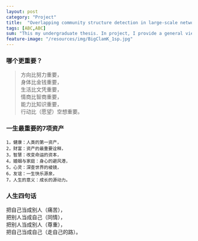 ```yaml
---
layout: post
category: "Project"
title:  "Overlapping community structure detection in large-scale networks"
tags: [ABC,ABC]
sum: "This my undergraduate thesis. In project, I provide a general view of communities and its the real life applications. In recent years, with the rapid growth of network scale, it is a difficult task to detect overlapping communities in large-scale networks for state of the art methods. This method is implemented in the Apache Spark framework for its power in distributed parallel computation."
feature-image: "/resources/img/BigClamK_1sp.jpg"
---
```

### 哪个更重要？

>方向比努力重要，  
>身体比金钱重要，  
>生活比文凭重要，  
>情商比智商重要，  
>能力比知识重要，  
>行动比（愿望）空想重要。 


### 一生最重要的7项资产
```
1，健康：人类的第一资产，  
2，财富：资产的最重要诠释，  
3，智慧：改变命运的资本，  
4，婚姻与家庭：身心的避风港，  
5，心灵：深查世界的棱镜，  
6，友谊：一生快乐源泉，  
7，人生的意义：成长的源动力。  
```

### 人生四句话

把自己当成别人（痛苦），  
把别人当成自己（同情），  
把别人当成别人（尊重），  
把自己当成自己（走自己的路）。  

